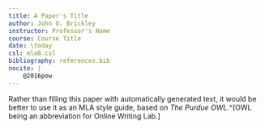 ```yaml
---
title: A Paper's Title
author: John O. Brickley
instructor: Professor's Name
course: Course Title
date: \today
csl: mla8.csl
bibliography: references.bib
nocite: |
    @2016pow
---
```


Rather than filling this paper with automatically generated text, it would be better to use it as an MLA style guide, based on *The Purdue OWL*.^[OWL being an abbreviation for Online Writing Lab.]
